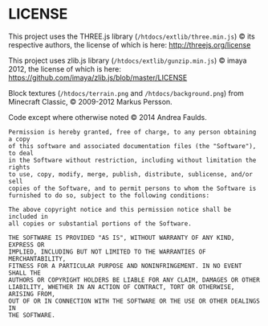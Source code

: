 LICENSE
=======

This project uses the THREE.js library (`/htdocs/extlib/three.min.js`) © its respective authors, the license of which is here: http://threejs.org/license

This project uses zlib.js library (`/htdocs/extlib/gunzip.min.js`) © imaya 2012, the license of which is here: https://github.com/imaya/zlib.js/blob/master/LICENSE

Block textures (`/htdocs/terrain.png` and `/htdocs/background.png`) from Minecraft Classic, © 2009-2012 Markus Persson.

Code except where otherwise noted © 2014 Andrea Faulds.

    Permission is hereby granted, free of charge, to any person obtaining a copy
    of this software and associated documentation files (the "Software"), to deal
    in the Software without restriction, including without limitation the rights
    to use, copy, modify, merge, publish, distribute, sublicense, and/or sell
    copies of the Software, and to permit persons to whom the Software is
    furnished to do so, subject to the following conditions:

    The above copyright notice and this permission notice shall be included in
    all copies or substantial portions of the Software.

    THE SOFTWARE IS PROVIDED "AS IS", WITHOUT WARRANTY OF ANY KIND, EXPRESS OR
    IMPLIED, INCLUDING BUT NOT LIMITED TO THE WARRANTIES OF MERCHANTABILITY,
    FITNESS FOR A PARTICULAR PURPOSE AND NONINFRINGEMENT. IN NO EVENT SHALL THE
    AUTHORS OR COPYRIGHT HOLDERS BE LIABLE FOR ANY CLAIM, DAMAGES OR OTHER
    LIABILITY, WHETHER IN AN ACTION OF CONTRACT, TORT OR OTHERWISE, ARISING FROM,
    OUT OF OR IN CONNECTION WITH THE SOFTWARE OR THE USE OR OTHER DEALINGS IN
    THE SOFTWARE.
